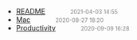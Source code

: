   - [README]()<span style="padding-left:2em;color:orange"></span><span style="color:gray;font-size:.8em;padding-left:2em">2021-04-03 14:55</span>
  - [Mac](mac)<span style="padding-left:2em;color:orange"></span><span style="color:gray;font-size:.8em;padding-left:2em">2020-08-27 18:20</span>
  - [Productivity](productivity)<span style="padding-left:2em;color:orange"></span><span style="color:gray;font-size:.8em;padding-left:2em">2020-09-09 16:28</span>
